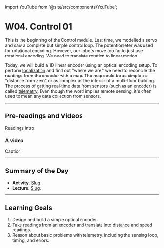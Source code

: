 
import YouTube from '@site/src/components/YouTube';

# W04. Control 01
This is the beginning of the Control module. Last time, we modelled a servo and saw a complete but simple control loop. The potentiometer was used for rotational encoding. However, our robots move too far to just use rotational encoding. We need to translate rotation to linear motion. 

Today, we will build a 1D linear encoder using an optical encoding setup. To perform [localization](https://en.wikipedia.org/wiki/Robot_navigation) and find out "where we are," we need to reconcile the readings from the encoder with a map. The map could be as simple as "distance from zero" or as complex as the interior of a multi-floor building. The process of getting real-time data from sensors (such as an encoder) is called [telemetry](https://docs.wpilib.org/en/stable/docs/software/telemetry/telemetry.html). Even though the word implies remote sensing, it's often used to mean any data collection from sensors.

---
## Pre-readings and Videos
Readings intro

### A video
<YouTube id="id" />
Caption


---
## Summary of the Day

- **Activity**. [Slug](/docs/concepts/teaching/activities/LINK.md).
- **Lecture**. [Slug](/docs/concepts/teaching/lessons/LINK.md).

---
## Learning Goals
1. Design and build a simple optical encoder.
2. Take readings from an encoder and translate into distance and speed readings.
3. Reason about basic problems with telemetry, including the sensing loop, timing, and errors.